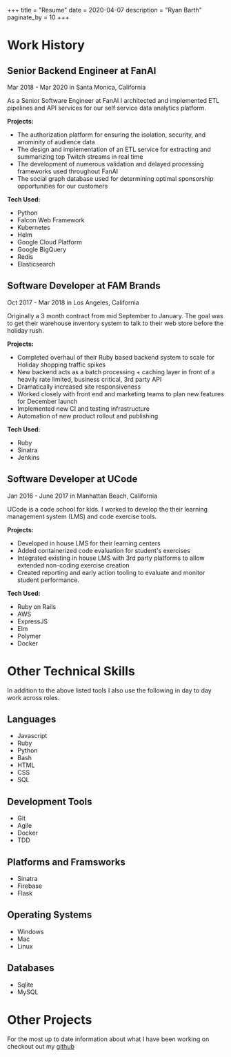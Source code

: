 +++
title = "Resume"
date = 2020-04-07
description = "Ryan Barth"
paginate_by = 10
+++
# Work History

## Senior Backend Engineer at FanAI
Mar 2018 - Mar 2020 in Santa Monica, California

As a Senior Software Engineer at FanAI I architected and implemented ETL
pipelines and API services for our self service data analytics platform.

**Projects:**
* The authorization platform for ensuring the isolation, security, and anominity
  of audience data
* The design and implementation of an ETL service for extracting and summarizing
  top Twitch streams in real time
* The development of numerous validation and delayed processing frameworks used
  throughout FanAI
* The social graph database used for determining optimal sponsorship
  opportunities for our customers

**Tech Used:**
* Python
* Falcon Web Framework
* Kubernetes
* Helm
* Google Cloud Platform
* Google BigQuery
* Redis
* Elasticsearch

## Software Developer at FAM Brands
Oct 2017 - Mar 2018 in Los Angeles, California

Originally a 3 month contract from mid September to January. The goal was to get
their warehouse inventory system to talk to their web store before the holiday
rush.

**Projects:**

* Completed overhaul of their Ruby based backend system to scale for Holiday
  shopping traffic spikes
* New backend acts as a batch processing + caching layer in front of a heavily
  rate limited, business critical, 3rd party API
* Dramatically increased site responsiveness
* Worked closely with front end and marketing teams to plan new features for
  December launch
* Implemented new CI and testing infrastructure
* Automation of new product rollout and publishing

**Tech Used:**
* Ruby
* Sinatra
* Jenkins


## Software Developer at UCode
Jan 2016 - June 2017 in Manhattan Beach, California

UCode is a code school for kids. I worked to develop the their learning
management system (LMS) and code exercise tools.

**Projects:**
* Developed in house LMS for their learning centers
* Added containerized code evaluation for student's exercises
* Integrated existing in house LMS with 3rd party platforms to allow extended
  non-coding exercise creation
* Created reporting and early action tooling to evaluate and monitor student
  performance.

**Tech Used:**
* Ruby on Rails
* AWS
* ExpressJS
* Elm
* Polymer
* Docker

# Other Technical Skills
In addition to the above listed tools I also use the following in day to day
work across roles.

## Languages
* Javascript
* Ruby
* Python
* Bash
* HTML
* CSS
* SQL

## Development Tools
* Git
* Agile
* Docker
* TDD

## Platforms and Framsworks
* Sinatra
* Firebase
* Flask

## Operating Systems
* Windows
* Mac
* Linux

## Databases
* Sqlite
* MySQL

# Other Projects
For the most up to date information about what I have been working on checkout
out my [github](https://github.com/r-bar)
